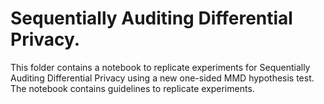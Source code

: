 # Sequentially Auditing Differential Privacy.

This folder contains a notebook to replicate experiments for Sequentially
Auditing Differential Privacy using a new one-sided MMD hypothesis test. The
notebook contains guidelines to replicate experiments.